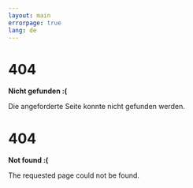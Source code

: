 ```yaml
---
layout: main
errorpage: true
lang: de
---
```

# 404

**Nicht gefunden :(**

Die angeforderte Seite konnte nicht gefunden werden.

# 404

**Not found :(**

The requested page could not be found.
